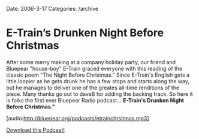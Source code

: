 Date: 2006-3-17
Categories: /archive

# E-Train’s Drunken Night Before Christmas

After some merry making at a company holiday party, our friend and Bluepear "house-boy" E-Train graced everyone with this reading of the classic poem "The Night Before Christmas."  Since E-Train's English gets a little loopier as he gets drunk he has a few stops and  starts along the way, but he manages to deliver one of the greates all-time renditions of the piece.  Many thanks go out to daveB for adding the backing track.  So here it is folks the first ever Bluepear Radio podcast... <strong>E-Train's Drunken Night Before Christmas."</strong>

[audio:http://bluepear.org/podcasts/etrainchrsitmas.mp3]

<a href="http://bluepear.org/podcasts/etrainchrsitmas.mp3">Download this Podcast!</a>
